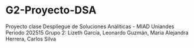 # G2-Proyecto-DSA
Proyecto clase Despliegue de Soluciones Análiticas - MIAD Uniandes Periodo 202515
Grupo 2: Lizeth García, Leonardo Guzmán, Maria Alejandra Herrera, Carlos Silva
